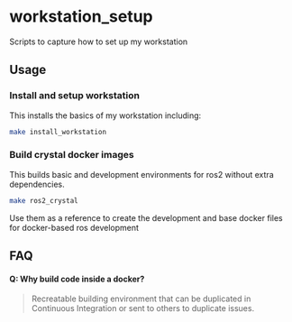 # workstation_setup

Scripts to capture how to set up my workstation

## Usage

### Install and setup workstation

This installs the basics of my workstation including:

```bash
make install_workstation
```

### Build crystal docker images

This builds basic and development environments for ros2 without extra dependencies.

```bash
make ros2_crystal
```

Use them as a reference to create the development and base docker files for docker-based ros development

## FAQ

#### Q: Why build code inside a docker?
> Recreatable building environment that can be duplicated in Continuous Integration or sent to others to duplicate issues.
